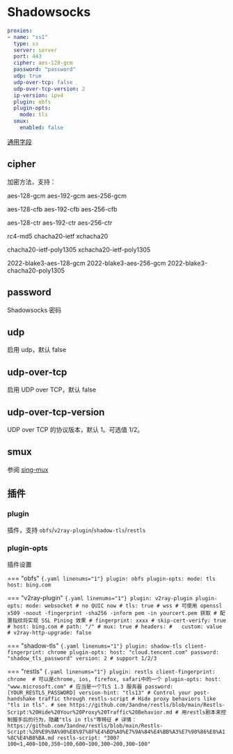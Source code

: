 # Shadowsocks

```{.yaml linenums="1"}
proxies:
- name: "ss1"
  type: ss
  server: server
  port: 443
  cipher: aes-128-gcm
  password: "password"
  udp: true
  udp-over-tcp: false
  udp-over-tcp-version: 2
  ip-version: ipv4
  plugin: obfs
  plugin-opts:
    mode: tls
  smux:
    enabled: false
```

[通用字段](./index.md)

## cipher

加密方法，支持：

aes-128-gcm aes-192-gcm aes-256-gcm

aes-128-cfb aes-192-cfb aes-256-cfb

aes-128-ctr aes-192-ctr aes-256-ctr

rc4-md5 chacha20-ietf xchacha20

chacha20-ietf-poly1305 xchacha20-ietf-poly1305

2022-blake3-aes-128-gcm 2022-blake3-aes-256-gcm 2022-blake3-chacha20-poly1305

## password

Shadowsocks 密码

## udp

启用 udp，默认 false

## udp-over-tcp

启用 UDP over TCP，默认 false

## udp-over-tcp-version

UDP over TCP 的协议版本，默认 1。可选值 1/2。

## smux

参阅 [sing-mux](./sing-mux.md)

## 插件

### plugin

插件，支持 `obfs`/`v2ray-plugin`/`shadow-tls`/`restls`

### plugin-opts

插件设置

=== "obfs"
    ```{.yaml linenums="1"}
    plugin: obfs
    plugin-opts:
      mode: tls
      host: bing.com
    ```

=== "v2ray-plugin"
    ```{.yaml linenums="1"}
      plugin: v2ray-plugin
      plugin-opts:
        mode: websocket # no QUIC now
          # tls: true # wss
          # 可使用 openssl x509 -noout -fingerprint -sha256 -inform pem -in yourcert.pem 获取
          # 配置指纹将实现 SSL Pining 效果
          # fingerprint: xxxx
          # skip-cert-verify: true
          # host: bing.com
          # path: "/"
          # mux: true
          # headers:
          #   custom: value
          # v2ray-http-upgrade: false
    ```

=== "shadow-tls"
    ```{.yaml linenums="1"}
      plugin: shadow-tls
      client-fingerprint: chrome
      plugin-opts:
        host: "cloud.tencent.com"
        password: "shadow_tls_password"
        version: 2 # support 1/2/3
    ```

=== "restls"
    ```{.yaml linenums="1"}
      plugin: restls
      client-fingerprint: chrome  # 可以是chrome, ios, firefox, safari中的一个
      plugin-opts:
        host: "www.microsoft.com" # 应当是一个TLS 1.3 服务器
        password: [YOUR_RESTLS_PASSWORD]
        version-hint: "tls13"
        # Control your post-handshake traffic through restls-script
        # Hide proxy behaviors like "tls in tls".
        # see https://github.com/3andne/restls/blob/main/Restls-Script:%20Hide%20Your%20Proxy%20Traffic%20Behavior.md
        # 用restls剧本来控制握手后的行为，隐藏"tls in tls"等特征
        # 详情：https://github.com/3andne/restls/blob/main/Restls-Script:%20%E9%9A%90%E8%97%8F%E4%BD%A0%E7%9A%84%E4%BB%A3%E7%90%86%E8%A1%8C%E4%B8%BA.md
        restls-script: "300?100<1,400~100,350~100,600~100,300~200,300~100"
    ```
